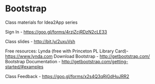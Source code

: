 # Bootstrap
Class materials for Idea2App series

Sign In - https://goo.gl/forms/4rzjZcjRDzN2cLE33

Class slides - http://bit.ly/2uxuVsh


Free resources:
Lynda (free with Princeton PL Library Card)- https://www.lynda.com
Download Bootstrap - http://getbootstrap.com/
Bootstrap Documentation - http://getbootstrap.com/getting-started/#examples


Class Feedback - https://goo.gl/forms/x2s4Q3qRjGdHuJRR2

